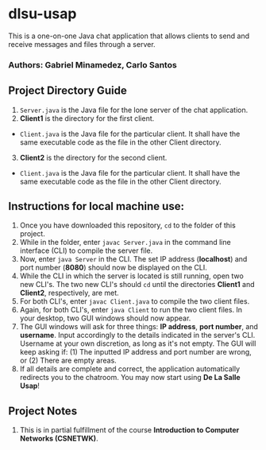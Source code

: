 # dlsu-usap
This is a one-on-one Java chat application that allows clients to send and receive messages and files through a server.

### Authors: Gabriel Minamedez, Carlo Santos

## Project Directory Guide
1. `Server.java` is the Java file for the lone server of the chat application.
2. **Client1** is the directory for the first client.
- `Client.java` is the Java file for the particular client. It shall have the same executable code as the file in the other Client directory.
3. **Client2** is the directory for the second client.
- `Client.java` is the Java file for the particular client. It shall have the same executable code as the file in the other Client directory.

## Instructions for local machine use:
1. Once you have downloaded this repository, `cd` to the folder of this project.
2. While in the folder, enter `javac Server.java` in the command line interface (CLI) to compile the server file.
3. Now, enter `java Server` in the CLI. The set IP address (**localhost**) and port number (**8080**) should now be displayed on the CLI.
4. While the CLI in which the server is located is still running, open two new CLI's. The two new CLI's should `cd` until the directories **Client1** and **Client2**, respectively, are met.
5. For both CLI's, enter `javac Client.java` to compile the two client files.
6. Again, for both CLI's, enter `java Client` to run the two client files. In your desktop, two GUI windows should now appear.
7. The GUI windows will ask for three things: **IP address**, **port number**, and **username**. Input accordingly to the details indicated in the server's CLI. Username at your own discretion, as long as it's not empty. The GUI will keep asking if: (1) The inputted IP address and port number are wrong, or (2) There are empty areas.
8. If all details are complete and correct, the application automatically redirects you to the chatroom. You may now start using **De La Salle Usap**!

## Project Notes
1. This is in partial fulfillment of the course **Introduction to Computer Networks (CSNETWK)**.
